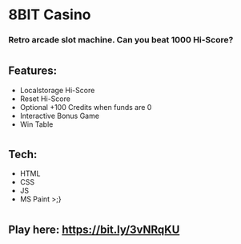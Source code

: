 # 8BIT Casino

### Retro arcade slot machine. Can you beat 1000 Hi-Score?

#

## Features:

- Localstorage Hi-Score
- Reset Hi-Score
- Optional +100 Credits when funds are 0
- Interactive Bonus Game
- Win Table

#

## Tech:

- HTML
- CSS
- JS
- MS Paint >;}

#

## Play here: https://bit.ly/3vNRqKU
